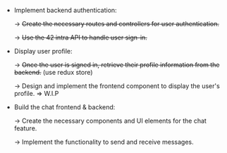 - Implement backend authentication:

    -> <strike>Create the necessary routes and controllers for user authentication. </strike>
    
    -> <strike>Use the 42 intra API to handle user sign-in. </strike>

- Display user profile:

    -> <strike>Once the user is signed in, retrieve their profile information from the backend.</strike> (use redux store)
  
    -> Design and implement the frontend component to display the user's profile. => W.I.P

- Build the chat frontend & backend:

    -> Create the necessary components and UI elements for the chat feature.
  
    -> Implement the functionality to send and receive messages.
